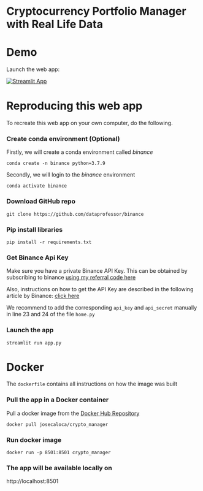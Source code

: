 # Cryptocurrency Portfolio Manager with Real Life Data

# Demo

Launch the web app:

[![Streamlit App](https://static.streamlit.io/badges/streamlit_badge_black_white.svg)](https://share.streamlit.io/josecaloca/crypto_portfolio_manager/app.py)

# Reproducing this web app
To recreate this web app on your own computer, do the following.

### Create conda environment (Optional)
Firstly, we will create a conda environment called *binance*
```
conda create -n binance python=3.7.9
```
Secondly, we will login to the *binance* environment
```
conda activate binance
```

###  Download GitHub repo

```
git clone https://github.com/dataprofessor/binance
```

###  Pip install libraries
```
pip install -r requirements.txt
```

### Get Binance Api Key

Make sure you have a private Binance API Key. This can be obtained by subscribing to binance [using my referral code here](https://accounts.binance.com/en/register?ref=186625161)

Also, instructions on how to get the API Key are described in the following article by Binance: [click here](https://www.binance.com/en/support/faq/360002502072)

We recommend to add the corresponding ```api_key``` and ```api_secret``` manually in line 23 and 24 of the file ```home.py```


###  Launch the app

```
streamlit run app.py
```

# Docker

The ```dockerfile``` contains all instructions on how the image was built

###  Pull the app in a Docker container

Pull a docker image from the [Docker Hub Repository](https://hub.docker.com/r/josecaloca/crypto_manager)

```
docker pull josecaloca/crypto_manager
```

### Run docker image

```
docker run -p 8501:8501 crypto_manager
```

### The app will be available locally on

http://localhost:8501

